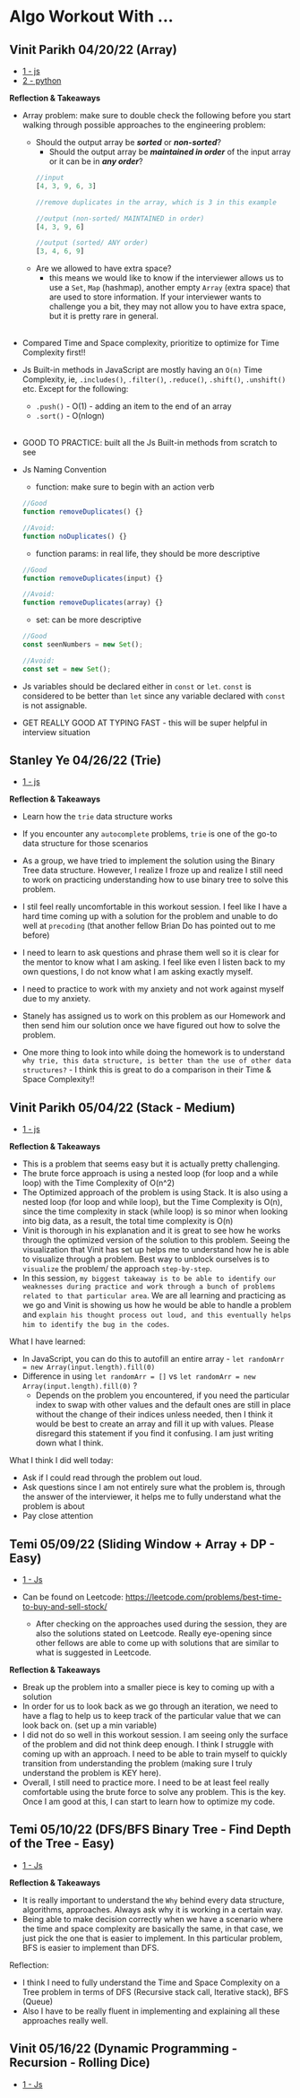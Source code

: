 # Algo Workout With ...

## Vinit Parikh 04/20/22 (Array)
 - [1 - js](https://github.com/ngl4/formation_journey/blob/main/AlgoWorkout/Vinit/04-20-22(1).js)
 - [2 - python](https://github.com/ngl4/formation_journey/blob/main/AlgoWorkout/Vinit/04-20-22(2).py)

**Reflection & Takeaways**

- Array problem: make sure to double check the following before you start walking through possible approaches to the engineering problem: 
    - Should the output array be **_sorted_** or **_non-sorted_**? 
        - Should the output array be **_maintained in order_** of the input array or it can be in **_any order_**? 
        ```js
        //input 
        [4, 3, 9, 6, 3]
        
        //remove duplicates in the array, which is 3 in this example

        //output (non-sorted/ MAINTAINED in order)
        [4, 3, 9, 6]

        //output (sorted/ ANY order)
        [3, 4, 6, 9]
        ```
    - Are we allowed to have extra space? 
        - this means we would like to know if the interviewer allows us to use a `Set`, `Map` (hashmap), another empty `Array` (extra space) that are used to store information. If your interviewer wants to challenge you a bit, they may not allow you to have extra space, but it is pretty rare in general. <br /><br />

- Compared Time and Space complexity, prioritize to optimize for Time Complexity first!!

- Js Built-in methods in JavaScript are mostly having an `O(n)` Time Complexity, ie, `.includes()`, `.filter()`, `.reduce()`, `.shift()`, `.unshift()` etc. Except for the following: 
    - `.push()` - O(1) - adding an item to the end of an array 
    - `.sort()` - O(nlogn) 
<br /><br />
- GOOD TO PRACTICE: built all the Js Built-in methods from scratch to see 

- Js Naming Convention 
    - function: make sure to begin with an action verb
    ```js
    //Good 
    function removeDuplicates() {}

    //Avoid:
    function noDuplicates() {}
    ```
    - function params: in real life, they should be more descriptive 
    ```js
    //Good 
    function removeDuplicates(input) {}

    //Avoid: 
    function removeDuplicates(array) {}
    ```
    - set: can be more descriptive
    ```js
    //Good 
    const seenNumbers = new Set();

    //Avoid:
    const set = new Set();
    ```

- Js variables should be declared either in `const` or `let`. `const` is considered to be better than `let` since any variable declared with `const` is not assignable. 

- GET REALLY GOOD AT TYPING FAST - this will be super helpful in interview situation


## Stanley Ye 04/26/22 (Trie)

- [1 - js](https://github.com/ngl4/formation_journey/blob/main/AlgoWorkout/Stanley%20/autocomplete.js)

**Reflection & Takeaways**

- Learn how the `trie` data structure works 

- If you encounter any `autocomplete` problems, `trie` is one of the go-to data structure for those scenarios

- As a group, we have tried to implement the solution using the Binary Tree data structure. However, I realize I froze up and realize I still need to work on practicing understanding how to use binary tree to solve this problem. 

- I stil feel really uncomfortable in this workout session. I feel like I have a hard time coming up with a solution for the problem and unable to do well at `precoding` (that another fellow Brian Do has pointed out to me before)

- I need to learn to ask questions and phrase them well so it is clear for the mentor to know what I am asking. I feel like even I listen back to my own questions, I do not know what I am asking exactly myself. 

- I need to practice to work with my anxiety and not work against myself due to my anxiety. 

- Stanely has assigned us to work on this problem as our Homework and then send him our solution once we have figured out how to solve the problem.

- One more thing to look into while doing the homework is to understand `why trie, this data structure, is better than the use of other data structures?` - I think this is great to do a comparison in their Time & Space Complexity!! 

## Vinit Parikh 05/04/22 (Stack - Medium)

- [1 - js](https://github.com/ngl4/formation_journey/blob/main/AlgoWorkout/Vinit/05-04-22.js)

**Reflection & Takeaways**
- This is a problem that seems easy but it is actually pretty challenging. 
- The brute force approach is using a nested loop (for loop and a while loop) with the Time Complexity of O(n^2)
- The Optimized approach of the problem is using Stack. It is also using a nested loop (for loop and while loop), but the Time Complexity is O(n), since the time complexity in stack (while loop) is so minor when looking into big data, as a result, the total time complexity is O(n)
- Vinit is thorough in his explanation and it is great to see how he works through the optimized version of the solution to this problem. Seeing the visualization that Vinit has set up helps me to understand how he is able to visualize through a problem. Best way to unblock ourselves is to `visualize` the problem/ the approach `step-by-step`. 
- In this session, `my biggest takeaway is to be able to identify our weaknesses during practice and work through a bunch of problems related to that particular area`. We are all learning and practicing as we go and Vinit is showing us how he would be able to handle a problem and `explain his thought process out loud, and this eventually helps him to identify the bug in the codes`. 

What I have learned: 
- In JavaScript, you can do this to autofill an entire array - `let randomArr = new Array(input.length).fill(0)`
- Difference in using `let randomArr = []` vs `let randomArr = new Array(input.length).fill(0)` ?
    - Depends on the problem you encountered, if you need the particular index to swap with other values and the default ones are still in place without the change of their indices unless needed, then I think it would be best to create an array and fill it up with values. Please disregard this statement if you find it confusing. I am just writing down what I think. 

What I think I did well today: 
- Ask if I could read through the problem out loud. 
- Ask questions since I am not entirely sure what the problem is, through the answer of the interviewer, it helps me to fully understand what the problem is about
- Pay close attention 


## Temi 05/09/22 (Sliding Window + Array + DP - Easy)

- [1 - Js](https://github.com/ngl4/formation_journey/blob/main/AlgoWorkout/Temi/05-09-22.js)

- Can be found on Leetcode: https://leetcode.com/problems/best-time-to-buy-and-sell-stock/
    - After checking on the approaches used during the session, they are also the solutions stated on Leetcode. Really eye-opening since other fellows are able to come up with solutions that are similar to what is suggested in Leetcode. 

**Reflection & Takeaways**
- Break up the problem into a smaller piece is key to coming up with a solution 
- In order for us to look back as we go through an iteration, we need to have a flag to help us to keep track of the particular value that we can look back on. (set up a min variable)
- I did not do so well in this workout session. I am seeing only the surface of the problem and did not think deep enough. I think I struggle with coming up with an approach. I need to be able to train myself to quickly transition from understanding the problem (making sure I truly understand the problem is KEY here). 
- Overall, I still need to practice more. I need to be at least feel really comfortable using the brute force to solve any problem. This is the key. Once I am good at this, I can start to learn how to optimize my code. 


## Temi 05/10/22 (DFS/BFS Binary Tree - Find Depth of the Tree - Easy)

- [1 - Js](https://github.com/ngl4/formation_journey/blob/main/AlgoWorkout/Temi/05-10-22.js)

**Reflection & Takeaways**
- It is really important to understand the `Why` behind every data structure, algorithms, approaches. Always ask why it is working in a certain way. 
- Being able to make decision correctly when we have a scenario where the time and space complexity are basically the same, in that case, we just pick the one that is easier to implement. In this particular problem, BFS is easier to implement than DFS. 

Reflection: 
- I think I need to fully understand the Time and Space Complexity on a Tree problem 
in terms of DFS (Recursive stack call, Iterative stack), BFS (Queue)
- Also I have to be really fluent in implementing and explaining all these approaches really well. 

## Vinit 05/16/22 (Dynamic Programming - Recursion - Rolling Dice)

- [1 - Js]() 

<!-- 

##

- []()

**Reflection & Takeaways**

 -->
